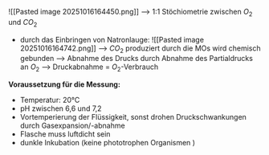 ![[Pasted image 20251016164450.png]]
--> 1:1 Stöchiometrie zwischen $O_2$ und $CO_2$ 

- durch das Einbringen von Natronlauge:
![[Pasted image 20251016164742.png]]
--> $CO_2$ produziert durch die MOs wird chemisch gebunden --> Abnahme des Drucks durch Abnahme des Partialdrucks an $O_2$ --> Druckabnahme = $O_2$-Verbrauch

**Voraussetzung für die Messung:**
- Temperatur: 20°C
- pH zwischen 6,6 und 7,2
- Vortemperierung der Flüssigkeit, sonst drohen Druckschwankungen durch Gasexpansion/-abnahme
- Flasche muss luftdicht sein
- dunkle Inkubation (keine phototrophen Organismen )
